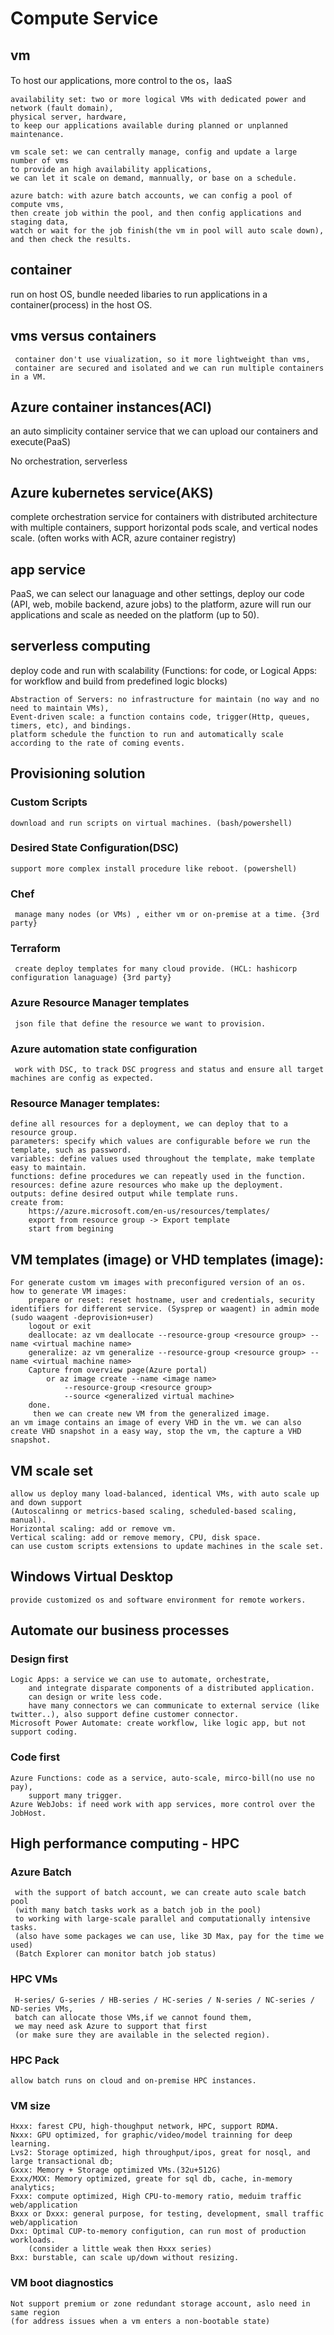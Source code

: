 # Compute Service

## vm
To host our applications, more control to the os，IaaS

	availability set: two or more logical VMs with dedicated power and network (fault domain), 
	physical server, hardware, 
	to keep our applications available during planned or unplanned maintenance.

	vm scale set: we can centrally manage, config and update a large number of vms 
	to provide an high availability applications, 
	we can let it scale on demand, mannually, or base on a schedule.

	azure batch: with azure batch accounts, we can config a pool of compute vms, 
	then create job within the pool, and then config applications and staging data, 
	watch or wait for the job finish(the vm in pool will auto scale down), 
	and then check the results.
	
## container
run on host OS, bundle needed libaries to run applications in a container(process) in the host OS. 
		
## vms versus containers
	 container don't use viualization, so it more lightweight than vms, 
	 container are secured and isolated and we can run multiple containers in a VM.
		
## Azure container instances(ACI)
an auto simplicity container service that we can upload our containers and execute(PaaS)

No orchestration, serverless
		
## Azure kubernetes service(AKS)
complete orchestration service for containers with distributed architecture with multiple containers, 
support horizontal pods scale, and vertical nodes scale. 
(often works with ACR, azure container registry)
	
## app service
PaaS, we can select our lanaguage and other settings, 
deploy our code (API, web, mobile backend, azure jobs) to the platform, 
azure will run our applications and scale as needed on the platform (up to 50).
	
## serverless computing
deploy code and run with scalability (Functions: for code, or Logical Apps: for workflow and build from predefined logic blocks)

	Abstraction of Servers: no infrastructure for maintain (no way and no need to maintain VMs),
	Event-driven scale: a function contains code, trigger(Http, queues, timers, etc), and bindings. 
	platform schedule the function to run and automatically scale according to the rate of coming events.

## Provisioning solution
### Custom Scripts 
	download and run scripts on virtual machines. (bash/powershell)
### Desired State Configuration(DSC)
	support more complex install procedure like reboot. (powershell)
### Chef
	 manage many nodes (or VMs) , either vm or on-premise at a time. {3rd party}
### Terraform
	 create deploy templates for many cloud provide. (HCL: hashicorp configuration lanaguage) {3rd party}
### Azure Resource Manager templates
	 json file that define the resource we want to provision.
### Azure automation state configuration
	 work with DSC, to track DSC progress and status and ensure all target machines are config as expected.

### Resource Manager templates:
	define all resources for a deployment, we can deploy that to a resource group.
	parameters:	specify which values are configurable before we run the template, such as password. 
	variables: define values used throughout the template, make template easy to maintain.
	functions: define procedures we can repeatly used in the function.
	resources: define azure resources who make up the deployment.
	outputs: define desired output while template runs.
	create from:
		https://azure.microsoft.com/en-us/resources/templates/
		export from resource group -> Export template
		start from begining

## VM templates (image) or VHD templates (image):
	For generate custom vm images with preconfigured version of an os.
	how to generate VM images:
		prepare or reset: reset hostname, user and credentials, security identifiers for different service. (Sysprep or waagent) in admin mode (sudo waagent -deprovision+user)
		logout or exit
		deallocate: az vm deallocate --resource-group <resource group> --name <virtual machine name>
		generalize: az vm generalize --resource-group <resource group> --name <virtual machine name>
		Capture from overview page(Azure portal) 
			or az image create --name <image name> 
				--resource-group <resource group> 
				--source <generalized virtual machine>
		done.
		 then we can create new VM from the generalized image.		
	an vm image contains an image of every VHD in the vm. we can also create VHD snapshot in a easy way, stop the vm, the capture a VHD snapshot.

## VM scale set
	allow us deploy many load-balanced, identical VMs, with auto scale up and down support 
	(Autoscalinng or metrics-based scaling, scheduled-based scaling, manual).
	Horizontal scaling: add or remove vm.
	Vertical scaling: add or remove memory, CPU, disk space.
	can use custom scripts extensions to update machines in the scale set.
## Windows Virtual Desktop
	provide customized os and software environment for remote workers.
## Automate our business processes
### Design first
	Logic Apps: a service we can use to automate, orchestrate, 
		and integrate disparate components of a distributed application. 
		can design or write less code. 
		have many connectors we can communicate to external service (like twitter..), also support define customer connector.
	Microsoft Power Automate: create workflow, like logic app, but not support coding.
### Code first
	Azure Functions: code as a service, auto-scale, mirco-bill(no use no pay), 
		support many trigger.
	Azure WebJobs: if need work with app services, more control over the JobHost.
## High performance computing - HPC
### Azure Batch
	 with the support of batch account, we can create auto scale batch pool 
	 (with many batch tasks work as a batch job in the pool) 
	 to working with large-scale parallel and computationally intensive tasks. 
	 (also have some packages we can use, like 3D Max, pay for the time we used)
	 (Batch Explorer can monitor batch job status)
### HPC VMs
	 H-series/ G-series / HB-series / HC-series / N-series / NC-series / ND-series VMs, 
	 batch can allocate those VMs,if we cannot found them, 
	 we may need ask Azure to support that first 
	 (or make sure they are available in the selected region).
### HPC Pack
	allow batch runs on cloud and on-premise HPC instances.

### VM size
	Hxxx: farest CPU, high-thoughput network, HPC, support RDMA.
	Nxxx: GPU optimized, for graphic/video/model trainning for deep learning.
	Lvs2: Storage optimized, high throughput/ipos, great for nosql, and large transactional db;
	Gxxx: Memory + Storage optimized VMs.(32u+512G)
	Exxx/MXX: Memory optimized, greate for sql db, cache, in-memory analytics;
	Fxxx: compute optimized, High CPU-to-memory ratio, meduim traffic web/application
	Bxxx or Dxxx: general purpose, for testing, development, small traffic web/application
	Dxx: Optimal CUP-to-memory configution, can run most of production workloads. 
		(consider a little weak then Hxxx series)
	Bxx: burstable, can scale up/down without resizing.

### VM boot diagnostics
	Not support premium or zone redundant storage account, aslo need in same region
	(for address issues when a vm enters a non-bootable state)
	